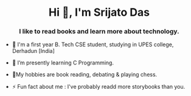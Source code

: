 <h1 align="center">Hi 👋, I'm Srijato Das</h1>
<h3 align="center"> I like to read books and learn more about technology. </h3>

- 🔭  I'm a first year B. Tech CSE student, studying in UPES college, Derhadun [India]
- 🌱 I’m presently learning C Programming.
- 💬My hobbies are book reading, debating & playing chess.

- ⚡ Fun fact about me :   I've probably readd more storybooks than you.

